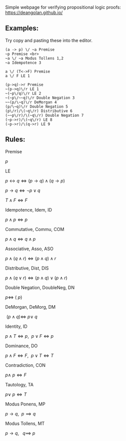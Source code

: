 Simple webpage for verifying propositional logic proofs: https://deangolan.github.io/

## Examples:
Try copy and pasting these into the editor.

```
(a -> p) \/ ~a Premise
~p Premise <br>
~a \/ ~a Modus Tollens 1,2
~a Idempotence 3
```
```
a \/ (T<->F) Premise
a \/ F LE 1
```
```
(p->q)->r Premise
~(p->q)\/r LE 1
~(~p\/q)\/r LE 2
~(~p\/~~q)\/r Double Negation 3
~~(p/\~q)\/r DeMorgan 4
(p/\~q)\/r Double Negation 5
(p\/r)/\(~q\/r) Distributive 6
(~~p\/r)/\(~q\/r) Double Negation 7
(~p->r)/\(~q\/r) LE 8
(~p->r)/\(q->r) LE 9
```
## Rules:
Premise

$p$ 

LE

$p \leftrightarrow q \iff (p \rightarrow q) \land (q \rightarrow p)$ 

$p \rightarrow q \iff \neg p \lor q$

$T \land F \iff F$

Idempotence, Idem, ID

$p \land p \iff p$

Commutative, Commu, COM 

$p \land q \iff q \land p$

Associative, Asso, ASO

$p \land (q \land r) \iff (p \land q) \land r$ 

Distributive, Dist, DIS

$p \land (q \lor r) \iff (p \land q) \lor (p \land r)$ 

Double Negation, DoubleNeg, DN

$p \iff ~(~p)$ 

DeMorgan, DeMorg, DM

$~(p \land q) \iff ~p \lor ~q$ 

Identity, ID

$p \land T \iff p, \ \ p \lor F \iff p$ 

Dominance, DO

$p \land F \iff F, \ \ p \lor T \iff T$ 

Contradiction, CON

$p \land ~p \iff F$

Tautology, TA 

$p \lor ~p \iff T$ 

Modus Ponens, MP

$p \rightarrow q, \ \ p \implies q$

Modus Tollens, MT

$p \rightarrow q, \ \ ~q \implies ~p$

